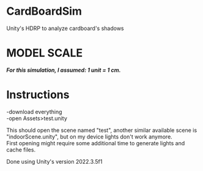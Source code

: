 # CardBoardSim
Unity's HDRP to analyze cardboard's shadows



# MODEL SCALE
***For this simulation, I assumed: 1 unit = 1 cm.***  


# Instructions
  
-download everything  
-open Assets>test.unity  

This should open the scene named "test", another similar available scene is "indoorScene.unity", but on my device lights don't work anymore.  
First opening might require some additional time to generate lights and cache files.

Done using Unity's version 2022.3.5f1

